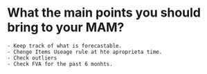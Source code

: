 # What the main  points you should bring to your MAM?
    - Keep track of what is forecastable.
    - Chenge Items Useage rule at hte aproprieta time.
    - Check outliers 
    - Check FVA for the past 6 monhts. 